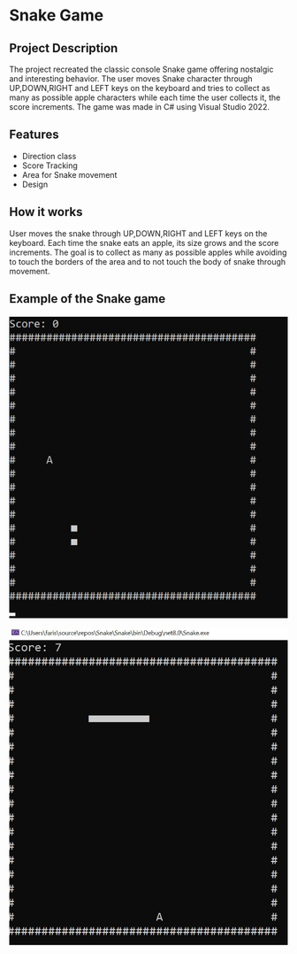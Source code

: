 # __Snake Game__

## __Project Description__

The project recreated the classic console Snake game offering nostalgic and interesting behavior. The user moves Snake character through UP,DOWN,RIGHT and LEFT
keys on the keyboard and tries to collect as many as possible apple characters while each time the user collects it, the score increments. The game was made in C# using Visual Studio 2022.

## __Features__

- Direction class
- Score Tracking
- Area for Snake movement
- Design
## __How it works__

User moves the snake through UP,DOWN,RIGHT and LEFT keys on the keyboard. Each time the snake eats an apple, its size grows and the score increments.
The goal is to collect as many as possible apples while avoiding to touch the borders of the area and to not touch the body of snake through movement.

## __Example of the Snake game__

![](https://github.com/farissikira/Snake-Game/blob/5bf394e7a8c5dfe64322dc0b7f95d215faeda784/sankepic1.JPG)

![](https://github.com/farissikira/Snake-Game/blob/2eb083689eaa71aa73935fd21984fbbbb396db3b/sankepic2.JPG)
